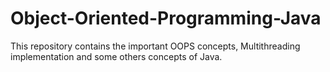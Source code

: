 # Object-Oriented-Programming-Java
This repository contains the important OOPS concepts, Multithreading implementation and some others concepts of Java.

